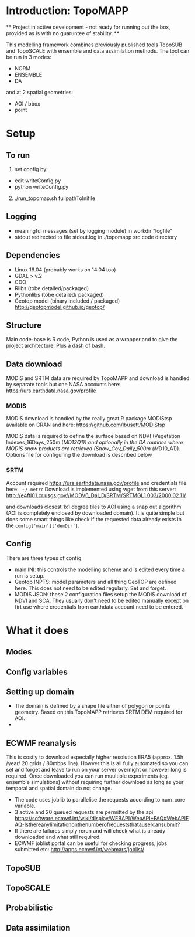 
# Introduction: TopoMAPP

** Project in active development - not ready for running out the box, provided as is with no guaruntee of stability. **

This modelling framework combines previously published tools TopoSUB and TopoSCALE with ensemble and data assimilation methods. The tool can be run in 3 modes:
- NORM
- ENSEMBLE
- DA

and at 2 spatial geometries:
- AOI / bbox
- point

# Setup
## To run
1. set config by:
- edit writeConfig.py
- python writeConfig.py
2. ./run_topomap.sh fullpathToInifile

## Logging
- meaningful messages (set by logging module) in workdir "logfile"
- stdout redirected to file stdout.log in ./topomapp src code directory

## Dependencies
- Linux 16.04 (probably works on 14.04 too)
- GDAL > v.2 
- CDO
- Rlibs (tobe detailed/packaged)
- Pythonlibs (tobe detailed/ packaged)
- Geotop model (binary included / packaged) http://geotopmodel.github.io/geotop/

## Structure
Main code-base is R code,  Python is used as a wrapper and to give the project architecture. Plus a dash of bash.

## Data download
MODIS and SRTM data are required by TopoMAPP and download is handled by separate tools but one NASA accounts here:
https://urs.earthdata.nasa.gov/profile

### MODIS
MODIS download is handled by the really great R package MODIStsp available on CRAN and here: https://github.com/lbusett/MODIStsp

MODIS data is required to define the surface based on NDVI (Vegetation Indexes_16Days_250m (M*D13Q1)) and optionally in the DA routines where MODIS snow products are retrieved (Snow_Cov_Daily_500m (M*D10_A1)). Options file for configuring the download is described below

### SRTM
Account required https://urs.earthdata.nasa.gov/profile and credentials file here:
``` ~/.netrc```
Download is implemented using wget from this server:
http://e4ftl01.cr.usgs.gov//MODV6_Dal_D/SRTM/SRTMGL1.003/2000.02.11/

and downloads closest 1x1 degree tiles to AOI using a snap out algorithm (AOI is completely enclosed by downloaded domain). It is quite simple but does some smart things like check if the requested data already exists in the ```config['main']['demDir']```.

## Config  
There are three types of config
- main INI: this controls the modelling scheme and is edited every time a run is setup.
- Geotop INPTS: model parameters and all thing GeoTOP are defined here. This does not need to be edited regularly. Set and forget.
- MODIS JSON: these 2 configuration files setup the MODIS download of NDVI and SCA. They usually don't need to be edited manually except on firt use where credentials from earthdata account need to be entered.


# What it does

## Modes

## Config variables

## Setting up domain
- The domain is defined by a shape file either of polygon or points geometry. Based on this TopoMAPP retrieves SRTM DEM required for AOI.
- 

## ECWMF reanalysis
This is costly to download especially higher resolution ERA5 (approx. 1.5h /year/ 20 grids / 80mbps line). Howver this is all fully automated so you can set and forget and leave to run on your server overnight or however long is required. Once downloaded you can run muultiple experiments (eg. ensemble simulations) without requiring further download as long as your temporal and spatial domain do not change.

- The code uses joblib to parallelise the requests according to num_core variable. 
- 3 active and 20 queued requests are permitted by the api: https://software.ecmwf.int/wiki/display/WEBAPI/WebAPI+FAQ#WebAPIFAQ-Isthereanylimitationonthenumberofrequeststhatausercansubmit?
- If there are failures simply rerun and will check what is already downloaded and what still required. 
- ECWMF joblist portal can be useful for checking progress, jobs submitted etc: http://apps.ecmwf.int/webmars/joblist/

## TopoSUB

## TopoSCALE

## Probabilistic

## Data assimilation

##
